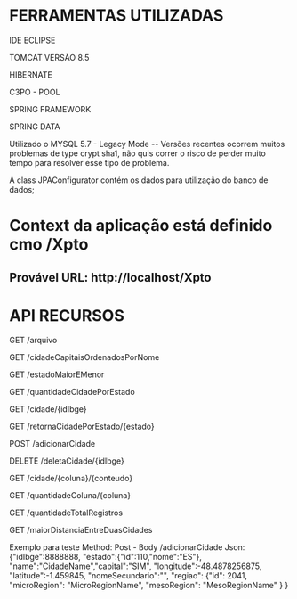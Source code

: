 <h1> FERRAMENTAS UTILIZADAS </h1>
<p> IDE ECLIPSE </p>
<p> TOMCAT VERSÃO 8.5 </p>
<p> HIBERNATE </p>
<p> C3PO - POOL </p>
<p> SPRING FRAMEWORK </p>
<p> SPRING DATA </p>

Utilizado o MYSQL 5.7 - Legacy Mode -- Versões recentes ocorrem muitos problemas de type crypt sha1, 
não quis correr o risco de perder muito tempo para resolver esse tipo de problema. </p>

A class JPAConfigurator contém os dados para utilização do banco de dados;

<h1> Context da aplicação está definido cmo /Xpto </h1>

<h2> Provável URL: http://localhost/Xpto </h2>

<h1> API RECURSOS </h1>

<p> GET /arquivo </p>
<p> GET /cidadeCapitaisOrdenadosPorNome </p>
<p> GET /estadoMaiorEMenor </p>
<p>GET /quantidadeCidadePorEstado</p>
<p>GET /cidade/{idIbge}</p>
<p>GET /retornaCidadePorEstado/{estado}</p>
<p>POST /adicionarCidade</p>
<p>DELETE /deletaCidade/{idIbge}</p>
<p>GET /cidade/{coluna}/{conteudo}</p>
<p>GET /quantidadeColuna/{coluna}</p>
<p>GET /quantidadeTotalRegistros</p>
<p>GET /maiorDistanciaEntreDuasCidades</p>


Exemplo para teste Method: Post - Body /adicionarCidade 
Json: 
{"idIbge":8888888,
"estado":{"id":110,"nome":"ES"},
"name":"CidadeName","capital":"SIM",
"longitude":-48.4878256875,
"latitude":-1.459845,
"nomeSecundario":"",
"regiao": 
{"id": 2041,
"microRegion": "MicroRegionName",
"mesoRegion": "MesoRegionName"
}
}





